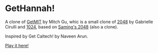 # GetHannah!

A clone of [GetMIT](http://mitchgu.github.io/GetMIT/) by Mitch Gu, 
whic is a small clone of [2048](http://gabrielecirulli.github.io/2048/) by Gabrielle Cirulli and [1024](https://play.google.com/store/apps/details?id=com.veewo.a1024), based on [Saming's 2048](http://saming.fr/p/2048/) (also a clone).

Inspired by Get Caltech! by Naveen Arun.

[Play it here!](http://rgins.github.io/GetWUSTL/)